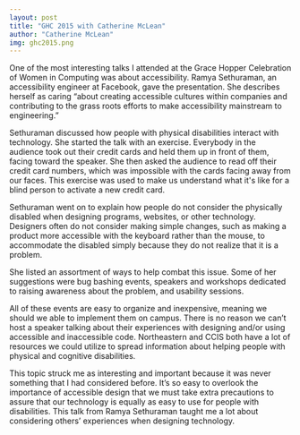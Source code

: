 ```yaml
---
layout: post
title: "GHC 2015 with Catherine McLean"
author: "Catherine McLean"
img: ghc2015.png
---
```


One of the most interesting talks I attended at the Grace Hopper Celebration of Women in Computing was about accessibility. Ramya Sethuraman, an accessibility engineer at Facebook, gave the presentation. She describes herself as caring “about creating accessible cultures within companies and contributing to the grass roots efforts to make accessibility mainstream to engineering.”

Sethuraman discussed how people with physical disabilities interact with technology. She started the talk with an exercise. Everybody in the audience took out their credit cards and held them up in front of them, facing toward the speaker. She then asked the audience to read off their credit card numbers, which was impossible with the cards facing away from our faces. This exercise was used to make us understand what it's like for a blind person to activate a new credit card.

Sethuraman went on to explain how people do not consider the physically disabled when designing programs, websites, or other technology. Designers often do not consider making simple changes, such as making a product more accessible with the keyboard rather than the mouse, to accommodate the disabled simply because they do not realize that it is a problem.

She listed an assortment of ways to help combat this issue. Some of her suggestions were bug bashing events, speakers and workshops dedicated to raising awareness about the problem, and usability sessions.

All of these events are easy to organize and inexpensive, meaning we should we able to implement them on campus. There is no reason we can’t host a speaker talking about their experiences with designing and/or using accessible and inaccessible code. Northeastern and CCIS both have a lot of resources we could utilize to spread information about helping people with physical and cognitive disabilities.

This topic struck me as interesting and important because it was never something that I had considered before. It’s so easy to overlook the importance of accessible design that we must take extra precautions to assure that our technology is equally as easy to use for people with disabilities. This talk from Ramya Sethuraman taught me a lot about considering others’ experiences when designing technology.

